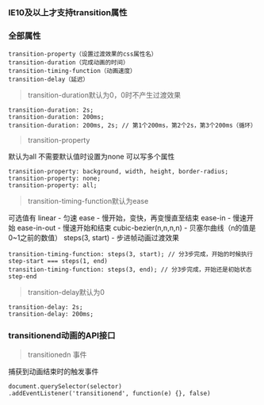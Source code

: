 ### IE10及以上才支持transition属性
### 全部属性
```
transition-property（设置过渡效果的css属性名）
transition-duration（完成动画的时间）
transition-timing-function（动画速度）
transition-delay（延迟）
```

> transition-duration默认为0，0时不产生过渡效果
```
transition-duration: 2s;
transition-duration: 200ms;
transition-duration: 200ms, 2s; // 第1个200ms，第2个2s，第3个200ms（循环）
```

> transition-property

默认为all
不需要默认值时设置为none
可以写多个属性
```
transition-property: background, width, height, border-radius;
transition-property: none;
transition-property: all;
```

> transition-timing-function默认为ease


可选值有
linear - 匀速
ease - 慢开始，变快，再变慢直至结束
ease-in - 慢速开始
ease-in-out - 慢速开始和结束
cubic-bezier(n,n,n,n) - 贝塞尔曲线（n的值是0~1之前的数值）
steps(3, start) - 步进帧动画过渡效果

```
transition-timing-function: steps(3, start); // 分3步完成，开始的时候执行
step-start === steps(1, end)
transition-timing-function: steps(3, end); // 分3步完成，开始还是初始状态
step-end
```

> transition-delay默认为0
```
transition-delay: 2s;
transition-delay: 200ms;
```

### transitionend动画的API接口
> transitionedn 事件

捕获到动画结束时的触发事件
```
document.querySelector(selector)
.addEventListener('transitionend', function(e) {}, false)
```